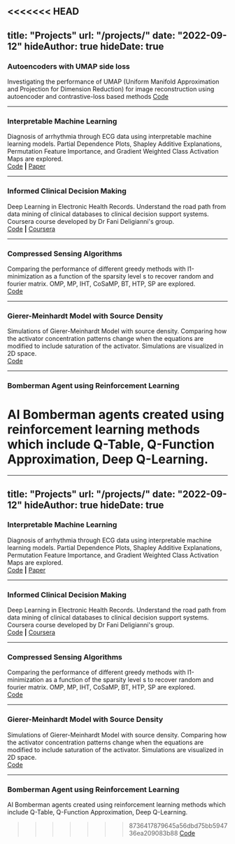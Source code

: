 <<<<<<< HEAD
---
title: "Projects"
url: "/projects/"
date: "2022-09-12"
hideAuthor: true
hideDate: true
---
### **Autoencoders with UMAP side loss**  
Investigating the performance of UMAP (Uniform Manifold Approximation and Projection for Dimension Reduction) for image reconstruction using autoencoder and contrastive-loss based methods
[Code](https://github.com/shouryaverma/umap_hiwi)
___
### **Interpretable Machine Learning**  
Diagnosis of arrhythmia through ECG data using interpretable machine learning models. Partial Dependence Plots, Shapley Additive Explanations, Permutation Feature Importance, and Gradient Weighted Class Activation Maps are explored.  
[Code](https://github.com/shouryaverma/interpretable_ml_ecg) **|** [Paper](https://arxiv.org/abs/2205.02803)
___
### **Informed Clinical Decision Making**  
Deep Learning in Electronic Health Records. Understand the road path from data mining of clinical databases to clinical decision support systems. Coursera course developed by Dr Fani Deligianni's group.  
[Code](https://github.com/shouryaverma/CDSS_course) **|** [Coursera](https://www.coursera.org/specializations/clin-decision-deep-learning)
___
### **Compressed Sensing Algorithms**  
Comparing the performance of different greedy methods with l1-minimization as a function of the sparsity level s to recover random and fourier matrix. OMP, MP, IHT, CoSaMP, BT, HTP, SP are explored.  
[Code](https://github.com/shouryaverma/compressed_sensing_project)
___
### **Gierer-Meinhardt Model with Source Density**  
Simulations of Gierer-Meinhardt Model with source density. Comparing how the activator concentration patterns change when the equations are modified to include saturation of the activator. Simulations are visualized in 2D space.  
[Code](https://github.com/shouryaverma/gierer-meinhardt-model)
___
### **Bomberman Agent using Reinforcement Learning**  
AI Bomberman agents created using reinforcement learning methods which include Q-Table, Q-Function Approximation, Deep Q-Learning.  
=======
---
title: "Projects"
url: "/projects/"
date: "2022-09-12"
hideAuthor: true
hideDate: true
---

### **Interpretable Machine Learning**  
Diagnosis of arrhythmia through ECG data using interpretable machine learning models. Partial Dependence Plots, Shapley Additive Explanations, Permutation Feature Importance, and Gradient Weighted Class Activation Maps are explored.  
[Code](https://github.com/shouryaverma/interpretable_ml_ecg) **|** [Paper](https://arxiv.org/abs/2205.02803)
___
### **Informed Clinical Decision Making**  
Deep Learning in Electronic Health Records. Understand the road path from data mining of clinical databases to clinical decision support systems. Coursera course developed by Dr Fani Deligianni's group.  
[Code](https://github.com/shouryaverma/CDSS_course) **|** [Coursera](https://www.coursera.org/specializations/clin-decision-deep-learning)
___
### **Compressed Sensing Algorithms**  
Comparing the performance of different greedy methods with l1-minimization as a function of the sparsity level s to recover random and fourier matrix. OMP, MP, IHT, CoSaMP, BT, HTP, SP are explored.  
[Code](https://github.com/shouryaverma/compressed_sensing_project)
___
### **Gierer-Meinhardt Model with Source Density**  
Simulations of Gierer-Meinhardt Model with source density. Comparing how the activator concentration patterns change when the equations are modified to include saturation of the activator. Simulations are visualized in 2D space.  
[Code](https://github.com/shouryaverma/gierer-meinhardt-model)
___
### **Bomberman Agent using Reinforcement Learning**  
AI Bomberman agents created using reinforcement learning methods which include Q-Table, Q-Function Approximation, Deep Q-Learning.  
>>>>>>> 8736417879645a56dbd75bb594736ea209083b88
[Code](https://github.com/shouryaverma/FML_project-1)